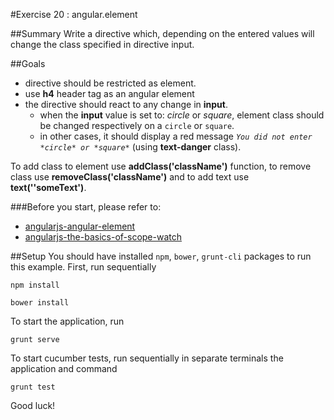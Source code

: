 #Exercise 20 : angular.element

##Summary
Write a directive which, depending on the entered values will change the class specified in directive input.

##Goals
 
 * directive should be restricted as element.
 * use **h4** header tag as an angular element
 * the directive should react to any change in **input**.
    * when the **input** value is set to: *circle* or *square*, element class should be changed respectively on a `circle` or `square`.
    * in other cases, it should display a red message *`You did not enter *circle* or *square*`* (using **text-danger** class).
 
To add class to element use **addClass('className')** function, to remove class use **removeClass('className')** and to add text use **text(''someText')**.

###Before you start, please refer to:
* [angularjs-angular-element](https://egghead.io/lessons/angularjs-angular-element)
* [angularjs-the-basics-of-scope-watch](https://egghead.io/lessons/angularjs-the-basics-of-scope-watch)


##Setup
You should have installed `npm`, `bower`, `grunt-cli`  packages to run this example. First, run sequentially

```
npm install
```

```
bower install
```

To start the application, run

```
grunt serve
```

To start cucumber tests, run sequentially in separate terminals the application and command

```
grunt test
```

Good luck!
